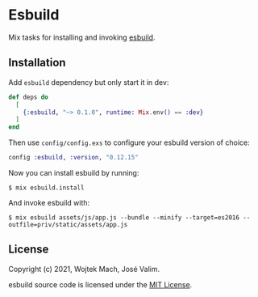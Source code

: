# Esbuild

Mix tasks for installing and invoking [esbuild](https://github.com/evanw/esbuild/).

## Installation

Add `esbuild` dependency but only start it in dev:

```elixir
def deps do
  [
    {:esbuild, "~> 0.1.0", runtime: Mix.env() == :dev}
  ]
end
```

Then use `config/config.exs` to configure your esbuild version
of choice:

```elixir
config :esbuild, :version, "0.12.15"
```

Now you can install esbuild by running:

    $ mix esbuild.install

And invoke esbuild with:

    $ mix esbuild assets/js/app.js --bundle --minify --target=es2016 --outfile=priv/static/assets/app.js

## License

Copyright (c) 2021, Wojtek Mach, José Valim.

esbuild source code is licensed under the [MIT License](LICENSE.md).
